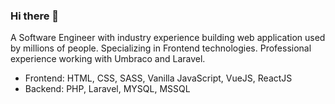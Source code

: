 ### Hi there 👋

A Software Engineer with industry experience building web application used by millions of people. Specializing in Frontend technologies. Professional experience working with Umbraco and Laravel.

* Frontend: HTML, CSS, SASS, Vanilla JavaScript, VueJS, ReactJS
* Backend: PHP, Laravel, MYSQL, MSSQL
